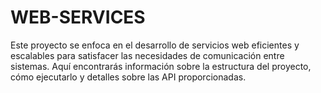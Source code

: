 # WEB-SERVICES

Este proyecto se enfoca en el desarrollo de servicios web eficientes y escalables para satisfacer las necesidades de comunicación entre sistemas. Aquí encontrarás información sobre la estructura del proyecto, cómo ejecutarlo y detalles sobre las API proporcionadas.
